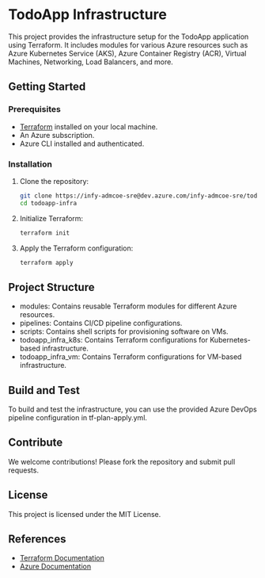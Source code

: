 # TodoApp Infrastructure

This project provides the infrastructure setup for the TodoApp application using Terraform. It includes modules for various Azure resources such as Azure Kubernetes Service (AKS), Azure Container Registry (ACR), Virtual Machines, Networking, Load Balancers, and more.

## Getting Started

### Prerequisites

- [Terraform](https://www.terraform.io/downloads.html) installed on your local machine.
- An Azure subscription.
- Azure CLI installed and authenticated.

### Installation

1. Clone the repository:
    ```sh
    git clone https://infy-admcoe-sre@dev.azure.com/infy-admcoe-sre/todoapp-k8s/_git/todoapp-infra
    cd todoapp-infra
    ```

2. Initialize Terraform:
    ```sh
    terraform init
    ```

3. Apply the Terraform configuration:
    ```sh
    terraform apply
    ```

## Project Structure

- modules: Contains reusable Terraform modules for different Azure resources.
- pipelines: Contains CI/CD pipeline configurations.
- scripts: Contains shell scripts for provisioning software on VMs.
- todoapp_infra_k8s: Contains Terraform configurations for Kubernetes-based infrastructure.
- todoapp_infra_vm: Contains Terraform configurations for VM-based infrastructure.

## Build and Test

To build and test the infrastructure, you can use the provided Azure DevOps pipeline configuration in tf-plan-apply.yml.

## Contribute

We welcome contributions! Please fork the repository and submit pull requests.

## License

This project is licensed under the MIT License.

## References

- [Terraform Documentation](https://www.terraform.io/docs/)
- [Azure Documentation](https://docs.microsoft.com/en-us/azure/)